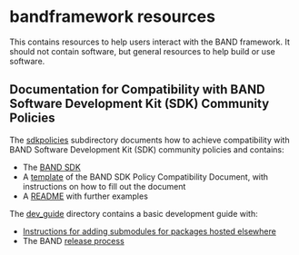 # bandframework resources
This contains resources to help users interact with the BAND framework. It
should not contain software, but general resources to help build or use
software.

## Documentation for Compatibility with BAND Software Development Kit (SDK) Community Policies

The [sdkpolicies](/resources/sdkpolicies) subdirectory documents how to achieve compatibility with 
BAND Software Development Kit (SDK) community policies and contains:
- The [BAND SDK](/resources/sdkpolicies/bandsdk.md) 
- A [template](/resources/sdkpolicies/template.md) of the BAND SDK Policy Compatibility Document, with instructions on how to fill out the document
- A [README](/resources/sdkpolicies/README.md) with further examples

The [dev_guide](/resources/dev_guide) directory contains a basic development guide with:
- [Instructions for adding submodules for packages hosted elsewhere](/resources/dev_guide/git_instructions_for_submodules.md)
- The BAND [release process](/resources/dev_guide/release-proc.rst)
